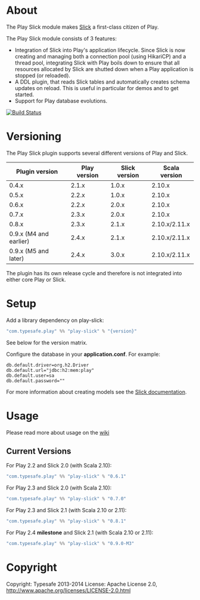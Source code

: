# About

The Play Slick module makes [Slick](http://slick.typesafe.com/) a first-class citizen of Play.

The Play Slick module consists of 3 features:

  - Integration of Slick into Play's application lifecycle. Since Slick is now creating and managing both a connection pool (using HikariCP) and a thread pool, integrating Slick with Play boils down to ensure that all resources allocated by Slick are shutted down when a Play application is stopped (or reloaded).
  - A DDL plugin, that reads Slick tables and automatically creates schema updates on reload. This is useful in particular for demos and to get started.
  - Support for Play database evolutions.

[![Build Status](https://travis-ci.org/playframework/play-slick.png?branch=master)](https://travis-ci.org/playframework/play-slick)

# Versioning

The Play Slick plugin supports several different versions of Play and Slick.

| Plugin version         | Play version       | Slick version       | Scala version |
|------------------------|--------------------|---------------------|---------------|
| 0.4.x                  | 2.1.x              | 1.0.x               | 2.10.x        |
| 0.5.x                  | 2.2.x              | 1.0.x               | 2.10.x        |
| 0.6.x                  | 2.2.x              | 2.0.x               | 2.10.x        |
| 0.7.x                  | 2.3.x              | 2.0.x               | 2.10.x        |
| 0.8.x                  | 2.3.x              | 2.1.x               | 2.10.x/2.11.x |
| 0.9.x (M4 and earlier) | 2.4.x              | 2.1.x               | 2.10.x/2.11.x |
| 0.9.x (M5 and later)   | 2.4.x              | 3.0.x               | 2.10.x/2.11.x |

The plugin has its own release cycle and therefore is not integrated into either core Play or Slick.

# Setup

Add a library dependency on play-slick:

```scala
"com.typesafe.play" %% "play-slick" % "{version}"
```

See below for the version matrix.

Configure the database in your **application.conf**. For example:

```
db.default.driver=org.h2.Driver
db.default.url="jdbc:h2:mem:play"
db.default.user=sa
db.default.password=""
```

For more information about creating models see the [Slick documentation].

[Slick documentation]: http://slick.typesafe.com/docs

# Usage
Please read more about usage on the [wiki](https://github.com/playframework/play-slick/wiki/Usage)


## Current Versions

For Play 2.2 and Slick 2.0 (with Scala 2.10):

```scala
"com.typesafe.play" %% "play-slick" % "0.6.1"
```

For Play 2.3 and Slick 2.0 (with Scala 2.10):

```scala
"com.typesafe.play" %% "play-slick" % "0.7.0"
```

For Play 2.3 and Slick 2.1 (with Scala 2.10 or 2.11):

```scala
"com.typesafe.play" %% "play-slick" % "0.8.1"
```

For Play 2.4 **milestone** and Slick 2.1 (with Scala 2.10 or 2.11):

```scala
"com.typesafe.play" %% "play-slick" % "0.9.0-M3"
```


# Copyright

Copyright: Typesafe 2013-2014
License: Apache License 2.0, http://www.apache.org/licenses/LICENSE-2.0.html
